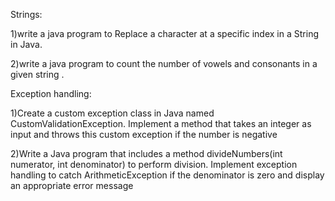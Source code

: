 Strings:

1)write a java program to Replace a character at a specific index in a String in Java.

2)write a java program to count the number of vowels and consonants in a given string .

Exception handling:

1)Create a custom exception class in Java named CustomValidationException. Implement a method that takes an integer as input and throws this custom exception if the number is negative

2)Write a Java program that includes a method divideNumbers(int numerator, int denominator) to perform division. Implement exception handling to catch ArithmeticException if the denominator is zero and display an appropriate error message
